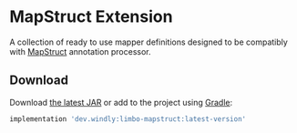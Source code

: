 MapStruct Extension
===================

A collection of ready to use mapper definitions designed to be compatibly with
[MapStruct][1] annotation processor.

Download
--------

Download [the latest JAR][2] or add to the project using [Gradle][3]:

```groovy
implementation 'dev.windly:limbo-mapstruct:latest-version'
```

[1]: https://github.com/mapstruct/mapstruct

[2]: https://search.maven.org/remote_content?g=dev.windly&a=limbo-mapstruct&v=LATEST

[3]: http://search.maven.org/#search%7Cga%7C1%7Cg%3A%22dev.windly%22%20a%3A%22limbo-mapstruct%22

[snap]: https://s01.oss.sonatype.org/content/repositories/snapshots/
